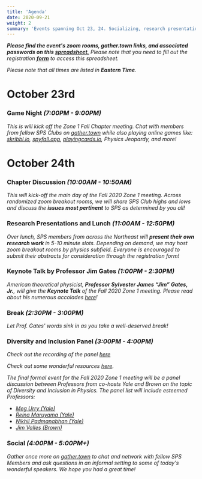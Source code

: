 ```yaml
---
title: 'Agenda'
date: 2020-09-21
weight: 2
summary: 'Events spanning Oct 23, 24. Socializing, research presentations, keynote, panels..'
---
```

_**Please find the event's zoom rooms, gather.town links, and associated  passwords on this [spreadsheet.](https://docs.google.com/spreadsheets/d/1v5hcJ9M1AlTEdyfVNdemrXwr_VBYVHABKns39PQ5o_M/edit#gid=0)** Please note that you need to fill out the registration [**form**](https://forms.gle/UZhfrT3aMHePZNeg7) to access this spreadsheet._

_Please note that all times are listed in **Eastern Time**._

# October 23rd

### Game Night *(7:00PM - 9:00PM)*
*This is will kick off the Zone 1 Fall Chapter meeting. Chat with members from fellow SPS Clubs on [gather.town](https://gather.town/) while also playing online games like: [skribbl.io](https://skribbl.io/), [spyfall.app](https://www.spyfall.app/), [playingcards.io](https://playingcards.io/), Physics Jeopardy, and more!*

<!-- while **peer-reviewing some of the worst Physics in cinematic history**. Feel free to -->

# October 24th

### Chapter Discussion *(10:00AM - 10:50AM)*

*This will kick-off the main day of the Fall 2020 Zone 1 meeting. Across randomized zoom breakout rooms, we will share SPS Club highs and lows and discuss the **issues most pertinent** to SPS as determined by you all!*

### Research Presentations and Lunch  *(11:00AM - 12:50PM)*

*Over lunch, SPS members from across the Northeast will **present their own research work** in 5-10 minute slots. Depending on demand, we may host zoom breakout rooms by  physics subfield. Everyone is encouraged to submit their abstracts for consideration through the registration form!*

### Keynote Talk by Professor Jim Gates *(1:00PM - 2:30PM)*

*American theoretical physicist, **Professor Sylvester James “Jim” Gates, Jr.**, will give the **Keynote Talk** of the Fall 2020 Zone 1 meeting. Please read about his numerous accolades [here](https://sites.brown.edu/sjgates/bio/)!*
### Break *(2:30PM - 3:00PM)*

*Let Prof. Gates' words sink in as you take a well-deserved break!*


### Diversity and Inclusion Panel *(3:00PM - 4:00PM)*

*Check out the recording of the panel [here](https://youtu.be/OiPt9oaFuUs)*

*Check out some wonderful resources [here](https://sps-zone-1.github.io/resources/underrepresented-groups/).*

*The final formal event for the Fall 2020 Zone 1 meeting will be a panel discussion between Professors from co-hosts Yale and Brown on the topic of Diversity and Inclusion in Physics. The panel list will include esteemed Professors:*
* [*Meg Urry (Yale)*](https://en.wikipedia.org/wiki/Meg_Urry)
* [*Reina Maruyama (Yale)*](https://physics.yale.edu/people/reina-maruyama)
* [*Nikhil Padmanabhan (Yale)*](https://morse.yalecollege.yale.edu/nikhil-padmanabhan)
* [*Jim Valles (Brown)*](https://vivo.brown.edu/display/jvallesj)

### Social *(4:00PM - 5:00PM+)*

*Gather once more on [gather.town](https://gather.town) to chat and network with fellow SPS Members and ask questions in an informal setting to some of today's wonderful speakers. We hope you had a great time!*